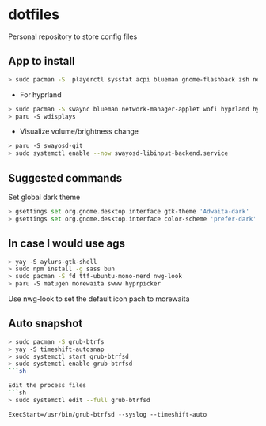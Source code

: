 # dotfiles
Personal repository to store config files

## App to install 
```sh
> sudo pacman -S  playerctl sysstat acpi blueman gnome-flashback zsh neovim tmux alacritty kitty picom xclip npm telegram-desktop
```

 - For hyprland 
```sh
> sudo pacman -S swaync blueman network-manager-applet wofi hyprland hypridle hyprlock xdg-desktop-portal-hyprland kanshi brightnessctl xdg-desktop-portal-gtk     
> paru -S wdisplays
```

 - Visualize volume/brightness change
```sh
> paru -S swayosd-git
> sudo systemctl enable --now swayosd-libinput-backend.service 
```

## Suggested commands

Set global dark theme
```sh
> gsettings set org.gnome.desktop.interface gtk-theme 'Adwaita-dark'
> gsettings set org.gnome.desktop.interface color-scheme 'prefer-dark'
```


## In case I would use ags
```sh 
> yay -S aylurs-gtk-shell 
> sudo npm install -g sass bun
> sudo pacman -S fd ttf-ubuntu-mono-nerd nwg-look
> paru -S matugen morewaita swww hyprpicker
```

Use nwg-look to set the default icon pach to morewaita

## Auto snapshot
```sh
> sudo pacman -S grub-btrfs
> yay -S timeshift-autosnap 
> sudo systemctl start grub-btrfsd
> sudo systemctl enable grub-btrfsd
```sh

Edit the process files
```sh
> sudo systemctl edit --full grub-btrfsd 
```
`ExecStart=/usr/bin/grub-btrfsd --syslog --timeshift-auto`
